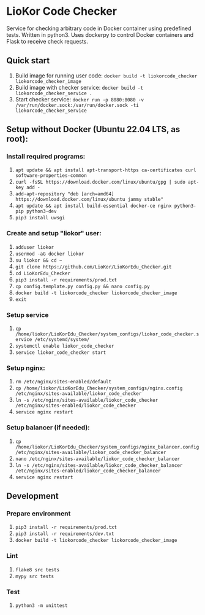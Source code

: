 # LioKor Code Checker

Service for checking arbitrary code in Docker container using predefined tests. 
Written in python3. Uses dockerpy to control Docker containers and Flask to receive check requests.

## Quick start
1. Build image for running user code: `docker build -t liokorcode_checker liokorcode_checker_image`
2. Build image with checker service: `docker build -t liokorcode_checker_service .`
3. Start checker service: `docker run -p 8080:8080 -v /var/run/docker.sock:/var/run/docker.sock -ti liokorcode_checker_service`

## Setup without Docker (Ubuntu 22.04 LTS, as root):

### Install required programs:
1. `apt update && apt install apt-transport-https ca-certificates curl software-properties-common`
2. `curl -fsSL https://download.docker.com/linux/ubuntu/gpg | sudo apt-key add -`
3. `add-apt-repository "deb [arch=amd64] https://download.docker.com/linux/ubuntu jammy stable"`
4. `apt update && apt install build-essential docker-ce nginx python3-pip python3-dev`
5. `pip3 install uwsgi`

### Create and setup "liokor" user:
1. `adduser liokor`
2. `usermod -aG docker liokor`
3. `su liokor && cd ~`
4. `git clone https://github.com/LioKor/LioKorEdu_Checker.git`
5. `cd LioKorEdu_Checker`
6. `pip3 install -r requirements/prod.txt`
7. `cp config.template.py config.py && nano config.py`
8. `docker build -t liokorcode_checker liokorcode_checker_image`
9. `exit`

### Setup service
1. `cp /home/liokor/LioKorEdu_Checker/system_configs/liokor_code_checker.service /etc/systemd/system/`
2. `systemctl enable liokor_code_checker`
3. `service liokor_code_checker start`

### Setup nginx:
1. `rm /etc/nginx/sites-enabled/default`
2. `cp /home/liokor/LioKorEdu_Checker/system_configs/nginx.config /etc/nginx/sites-available/liokor_code_checker`
3. `ln -s /etc/nginx/sites-available/liokor_code_checker /etc/nginx/sites-enabled/liokor_code_checker`
4. `service nginx restart`

### Setup balancer (if needed):
1. `cp /home/liokor/LioKorEdu_Checker/system_configs/nginx_balancer.config /etc/nginx/sites-available/liokor_code_checker_balancer`
2. `nano /etc/nginx/sites-available/liokor_code_checker_balancer`
3. `ln -s /etc/nginx/sites-available/liokor_code_checker_balancer /etc/nginx/sites-enabled/liokor_code_checker_balancer`
4. `service nginx restart`


## Development

### Prepare environment
1. `pip3 install -r requirements/prod.txt`
2. `pip3 install -r requirements/dev.txt`
3. `docker build -t liokorcode_checker liokorcode_checker_image`

### Lint
1. `flake8 src tests`
2. `mypy src tests`

### Test
1. `python3 -m unittest`
